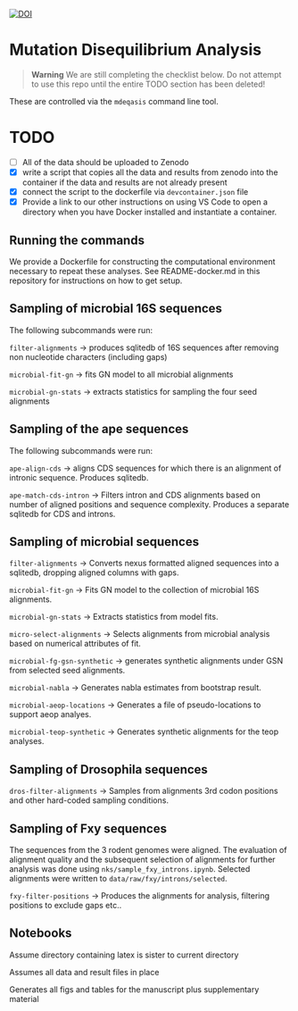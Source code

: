 [![DOI](https://zenodo.org/badge/469531989.svg)](https://doi.org/10.5281/zenodo.16830090)

# Mutation Disequilibrium Analysis

> **Warning**
> We are still completing the checklist below. Do not attempt to use this repo until the entire TODO section has been deleted!

These are controlled via the `mdeqasis` command line tool.

# TODO

- [ ] All of the data should be uploaded to Zenodo
- [x] write a script that copies all the data and results from zenodo into the container if the data and results are not already present
- [x] connect the script to the dockerfile via `devcontainer.json` file
- [x] Provide a link to our other instructions on using VS Code to open a directory when you have Docker installed and instantiate a container.

## Running the commands

We provide a Dockerfile for constructing the computational environment necessary to repeat these analyses. See README-docker.md in this repository for instructions on how to get setup.

## Sampling of microbial 16S sequences

The following subcommands were run:

`filter-alignments` -> produces sqlitedb of 16S sequences after removing non nucleotide characters (including gaps)

`microbial-fit-gn` -> fits GN model to all microbial alignments

`microbial-gn-stats` -> extracts statistics for sampling the four seed alignments

## Sampling of the ape sequences

The following subcommands were run:

`ape-align-cds` -> aligns CDS sequences for which there is an alignment of intronic sequence. Produces sqlitedb.

`ape-match-cds-intron` -> Filters intron and CDS alignments based on number of aligned positions and sequence complexity. Produces a separate sqlitedb for CDS and introns.

## Sampling of microbial sequences

`filter-alignments` -> Converts nexus formatted aligned sequences into a sqlitedb, dropping aligned columns with gaps.

`microbial-fit-gn` -> Fits GN model to the collection of microbial 16S alignments.

`microbial-gn-stats` -> Extracts statistics from model fits.

`micro-select-alignments` -> Selects alignments from microbial analysis based on numerical attributes of fit.

`microbial-fg-gsn-synthetic` -> generates synthetic alignments under GSN from selected seed alignments.

`microbial-nabla` -> Generates nabla estimates from bootstrap result.

`microbial-aeop-locations` -> Generates a file of pseudo-locations to support aeop analyes.

`microbial-teop-synthetic` -> Generates synthetic alignments for the teop analyses.

## Sampling of Drosophila sequences

`dros-filter-alignments` -> Samples from alignments 3rd codon positions and other hard-coded sampling conditions.

## Sampling of Fxy sequences

The sequences from the 3 rodent genomes were aligned. The evaluation of alignment quality and the subsequent selection of alignments for further analysis was done using `nks/sample_fxy_introns.ipynb`. Selected alignments were written to `data/raw/fxy/introns/selected`.

`fxy-filter-positions` -> Produces the alignments for analysis, filtering positions to exclude gaps etc..

## Notebooks

Assume directory containing latex is sister to current directory

Assumes all data and result files in place

Generates all figs and tables for the manuscript plus supplementary material
